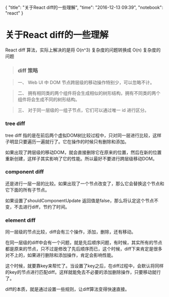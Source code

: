 {
  "title": "关于React diff的一些理解",
  "time": "2016-12-13 09:39",
  "notebook": "react"
}


# 关于React diff的一些理解

React diff 算法，实际上解决的是将 O(n^3) 复杂度的问题转换成 O(n) 复杂度的问题

> ### diff 策略

> 一、 Web UI 中 DOM 节点跨层级的移动操作特别少，可以忽略不计。

> 二、 拥有相同类的两个组件将会生成相似的树形结构，拥有不同类的两个组件将会生成不同的树形结构。

> 三、 对于同一层级的一组子节点，它们可以通过唯一 id 进行区分。


### tree diff

tree diff 指的是在前后两个虚拟DOM树比较过程中，只对同一层进行比较，这样子明显只要遍历一遍就行了。它在操作的时候只有删除和添加。

如果出现了跨层级的移动DOM，就会直接删除它在原来的位置，然后在新的位置重新创建，这样子其实影响了它的性能。所以最好不要进行跨层级移动DOM。

### component diff

还是进行一层一层的比较。如果出现了一个节点改变了，那么它会替换这个节点和它下面的所有子节点。

如果设置了shouldComponentUpdate 返回值是false，那么将认定这个节点不变，不去进行diff，节约了时间。

### element diff

同一层级的节点比较，diff会有三个操作，添加，删除，还有移动。

在同一层级的diff中会有一个问题，就是先后顺序问题，有时候，其实所有的节点都是原来的节点，只不过是修改了先后顺序而已，这个时候，diff下来肯定是很多对不上的，如果进行删除和添加操作，肯定会影响性能。

这个时候，就要靠key来帮忙了。当设置了key之后，在diff过程中，会默认将同样的key的节点进行匹配diff。这样就能免去不必要的添加删除操作，只要移动就行了。

diff的本质，就是通过设置一些规则，让diff算法变得快速直接。
